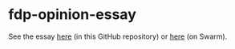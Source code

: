 # fdp-opinion-essay
See the essay [here](https://github.com/calebtuttle/fdp-opinion-essay/blob/main/Fair%20Data%20Protocol%20and%20Data%20Markets.md) (in this GitHub repository) or [here](https://gateway.ethswarm.org/access/4d1122d03f1d47ff110f87ccce7673459e571ccc220981e2852214a8959f7f27) (on Swarm).
